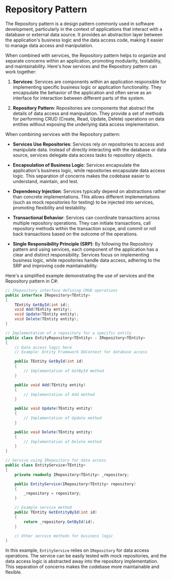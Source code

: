 # Repository Pattern

The Repository pattern is a design pattern commonly used in software development, particularly in the context of applications that interact with a database or external data source. It provides an abstraction layer between the application's business logic and the data access code, making it easier to manage data access and manipulation.

When combined with services, the Repository pattern helps to organize and separate concerns within an application, promoting modularity, testability, and maintainability. Here's how services and the Repository pattern can work together:

1. **Services**: Services are components within an application responsible for implementing specific business logic or application functionality. They encapsulate the behavior of the application and often serve as an interface for interaction between different parts of the system.

2. **Repository Pattern**: Repositories are components that abstract the details of data access and manipulation. They provide a set of methods for performing CRUD (Create, Read, Update, Delete) operations on data entities without exposing the underlying data access implementation.

When combining services with the Repository pattern:

- **Services Use Repositories**: Services rely on repositories to access and manipulate data. Instead of directly interacting with the database or data source, services delegate data access tasks to repository objects.

- **Encapsulation of Business Logic**: Services encapsulate the application's business logic, while repositories encapsulate data access logic. This separation of concerns makes the codebase easier to understand, maintain, and test.

- **Dependency Injection**: Services typically depend on abstractions rather than concrete implementations. This allows different implementations (such as mock repositories for testing) to be injected into services, promoting flexibility and testability.

- **Transactional Behavior**: Services can coordinate transactions across multiple repository operations. They can initiate transactions, call repository methods within the transaction scope, and commit or roll back transactions based on the outcome of the operations.

- **Single Responsibility Principle (SRP)**: By following the Repository pattern and using services, each component of the application has a clear and distinct responsibility. Services focus on implementing business logic, while repositories handle data access, adhering to the SRP and improving code maintainability.

Here's a simplified example demonstrating the use of services and the Repository pattern in C#:

```csharp
// IRepository interface defining CRUD operations
public interface IRepository<TEntity>
{
    TEntity GetById(int id);
    void Add(TEntity entity);
    void Update(TEntity entity);
    void Delete(TEntity entity);
}

// Implementation of a repository for a specific entity
public class EntityRepository<TEntity> : IRepository<TEntity>
{
    // Data access logic here
    // Example: Entity Framework DbContext for database access

    public TEntity GetById(int id)
    {
        // Implementation of GetById method
    }

    public void Add(TEntity entity)
    {
        // Implementation of Add method
    }

    public void Update(TEntity entity)
    {
        // Implementation of Update method
    }

    public void Delete(TEntity entity)
    {
        // Implementation of Delete method
    }
}

// Service using IRepository for data access
public class EntityService<TEntity>
{
    private readonly IRepository<TEntity> _repository;

    public EntityService(IRepository<TEntity> repository)
    {
        _repository = repository;
    }

    // Example service method
    public TEntity GetEntityById(int id)
    {
        return _repository.GetById(id);
    }

    // Other service methods for business logic
}
```

In this example, `EntityService` relies on `IRepository` for data access operations. The service can be easily tested with mock repositories, and the data access logic is abstracted away into the repository implementation. This separation of concerns makes the codebase more maintainable and flexible.